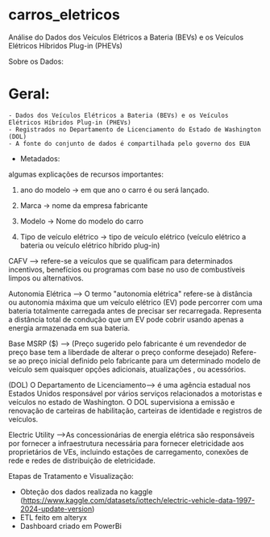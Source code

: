 # carros_eletricos
Análise do Dados dos Veículos Elétricos a Bateria (BEVs) e os Veículos Elétricos Híbridos Plug-in (PHEVs) 

Sobre os Dados:

# Geral:
	- Dados dos Veículos Elétricos a Bateria (BEVs) e os Veículos Elétricos Híbridos Plug-in (PHEVs) 
	- Registrados no Departamento de Licenciamento do Estado de Washington (DOL)
	- A fonte do conjunto de dados é compartilhada pelo governo dos EUA

- Metadados:

algumas explicações de recursos importantes:

1) ano do modelo		-> em que ano o carro é ou será lançado.

2) Marca 			      -> nome da empresa fabricante

3) Modelo 			    -> Nome do modelo do carro

4) Tipo de veículo elétrico 	-> tipo de veículo elétrico (veículo elétrico a bateria ou veículo elétrico híbrido plug-in)

CAFV 			          --> refere-se a veículos que se qualificam para determinados incentivos, benefícios ou programas com base no uso de combustíveis limpos ou alternativos.

Autonomia Elétrica 	--> O termo "autonomia elétrica" refere-se à distância ou autonomia máxima que um veículo elétrico (EV) pode percorrer com uma bateria totalmente carregada antes de precisar ser recarregada. Representa a distância total de condução que um EV pode cobrir usando apenas a energia armazenada em sua bateria.

Base MSRP ($)		    --> (Preço sugerido pelo fabricante é um revendedor de preço base tem a liberdade de alterar o preço conforme desejado) Refere-se ao preço inicial definido pelo fabricante para um determinado modelo de veículo sem quaisquer opções adicionais, atualizações , ou acessórios.

(DOL) O Departamento de Licenciamento--> é uma agência estadual nos Estados Unidos responsável por vários serviços relacionados a motoristas e veículos no estado de Washington. O DOL supervisiona a emissão e renovação de carteiras de habilitação, carteiras de identidade e registros de veículos.

Electric Utility -->As concessionárias de energia elétrica são responsáveis por fornecer a infraestrutura necessária para fornecer eletricidade aos proprietários de VEs, incluindo estações de carregamento, conexões de rede e redes de distribuição de eletricidade.

Etapas de Tratamento e Visualização:

- Obteção dos dados realizada no kaggle (https://www.kaggle.com/datasets/iottech/electric-vehicle-data-1997-2024-update-version)
- ETL feito em alteryx
- Dashboard criado em PowerBi
